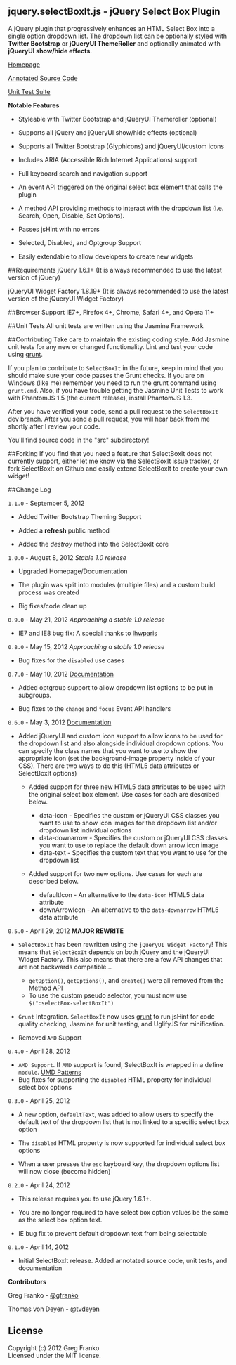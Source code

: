 jquery.selectBoxIt.js - jQuery Select Box Plugin
------------------------------------------------

A jQuery plugin that progressively enhances an HTML Select Box into a single option dropdown list.  The dropdown list can be optionally styled with **Twitter Bootstrap** or **jQueryUI ThemeRoller** and optionally animated with **jQueryUI show/hide effects**.

[Homepage](http://gregfranko.com/jquery.selectBoxIt.js/)

[Annotated Source Code](http://www.gregfranko.com/jquery.selectBoxIt.js/docs/jQuery.selectBoxIt.html)

[Unit Test Suite](http://www.gregfranko.com/jquery.selectBoxIt.js/test/SpecRunner.html)

**Notable Features**

   - Styleable with Twitter Bootstrap and jQueryUI Themeroller (optional)

   - Supports all jQuery and jQueryUI show/hide effects (optional)

   - Supports all Twitter Bootstrap (Glyphicons) and jQueryUI/custom icons

   - Includes ARIA (Accessible Rich Internet Applications) support

   - Full keyboard search and navigation support

   - An event API triggered on the original select box element that calls the plugin

   - A method API providing methods to interact with the dropdown list (i.e. Search, Open, Disable, Set Options).

   - Passes jsHint with no errors

   - Selected, Disabled, and Optgroup Support

   - Easily extendable to allow developers to create new widgets

##Requirements
jQuery 1.6.1+ (It is always recommended to use the latest version of jQuery)

jQueryUI Widget Factory 1.8.19+ (It is always recommended to use the latest version of the jQueryUI Widget Factory)

##Browser Support
IE7+, Firefox 4+, Chrome, Safari 4+, and Opera 11+

##Unit Tests
All unit tests are written using the Jasmine Framework

##Contributing
Take care to maintain the existing coding style. Add Jasmine unit tests for any new or changed functionality. Lint and test your code using [grunt](https://github.com/cowboy/grunt).

If you plan to contribute to `SelectBoxIt` in the future, keep in mind that you should make sure your code passes the Grunt checks.  If you are on Windows (like me) remember you need to run the grunt command using `grunt.cmd`.  Also, if you have trouble getting the Jasmine Unit Tests to work with PhantomJS 1.5 (the current release), install PhantomJS 1.3.

After you have verified your code, send a pull request to the `SelectBoxIt` dev branch.  After you send a pull request, you will hear back from me shortly after I review your code.

You'll find source code in the "src" subdirectory!

##Forking
If you find that you need a feature that SelectBoxIt does not currently support, either let me know via the SelectBoxIt issue tracker, or fork SelectBoxIt on Github and easily extend SelectBoxIt to create your own widget!

##Change Log

`1.1.0` - September 5, 2012

- Added Twitter Bootstrap Theming Support

- Added a **refresh** public method

- Added the _destroy_ method into the SelectBoxIt core

`1.0.0` - August 8, 2012 *Stable 1.0 release*

- Upgraded Homepage/Documentation

- The plugin was split into modules (multiple files) and a custom build process was created

- Big fixes/code clean up

`0.9.0` - May 21, 2012 *Approaching a stable 1.0 release*

- IE7 and IE8 bug fix: A special thanks to [lhwparis](https://github.com/lhwparis)

`0.8.0` - May 15, 2012 *Approaching a stable 1.0 release*

- Bug fixes for the `disabled` use cases

`0.7.0` - May 10, 2012 [Documentation](http://gregfranko.com/blog/introducing-the-jquery-plugin-selectboxit/#optgroup-support)

- Added optgroup support to allow dropdown list options to be put in subgroups.

- Bug fixes to the `change` and `focus` Event API handlers

`0.6.0` - May 3, 2012 [Documentation](http://gregfranko.com/blog/introducing-the-jquery-plugin-selectboxit/#using-icons)

- Added jQueryUI and custom icon support to allow icons to be used for the dropdown list and also alongside individual dropdown options.  You can specify the class names that you want to use to show the appropriate icon (set the background-image property inside of your CSS).  There are two ways to do this (HTML5 data attributes or SelectBoxIt options)

	* Added support for three new HTML5 data attributes to be used with the original select box element.  Use cases for each are described below.
		* data-icon - Specifies the custom or jQueryUI CSS classes you want to use to show icon images for the dropdown list and/or dropdown list individual options
		* data-downarrow - Specifies the custom or jQueryUI CSS classes you want to use to replace the default down arrow icon image
		* data-text - Specifies the custom text that you want to use for the dropdown list

	* Added support for two new options.  Use cases for each are described below.
		* defaultIcon - An alternative to the `data-icon` HTML5 data attribute
		* downArrowIcon - An alternative to the `data-downarrow` HTML5 data attribute

`0.5.0` - April 29, 2012   **MAJOR REWRITE**

- `SelectBoxIt` has been rewritten using the `jQueryUI Widget Factory`!  This means that `SelectBoxIt` depends on both jQuery and the jQueryUI Widget Factory.  This also means that there are a few API changes that are not backwards compatible...
	* `getOption()`, `getOptions()`, and `create()` were all removed from the Method API
	* To use the custom pseudo selector, you must now use `$(":selectBox-selectBoxIt")`

- `Grunt` Integration.  `SelectBoxIt` now uses [grunt](https://github.com/cowboy/grunt) to run jsHint for code quality checking, Jasmine for unit testing, and UglifyJS for minification.

- Removed `AMD` Support


`0.4.0` - April 28, 2012

- `AMD Support`.  If `AMD` support is found, SelectBoxIt is wrapped in a define `module`.
	[UMD Patterns](https://github.com/umdjs/umd/blob/master/jqueryPlugin.js)
- Bug fixes for supporting the `disabled` HTML property for individual select box options


`0.3.0` - April 25, 2012

- A new option, `defaultText`, was added to allow users to specify the default text of the dropdown list that is not linked to a specific select box option

- The `disabled` HTML property is now supported for individual select box options

- When a user presses the `esc` keyboard key, the dropdown options list will now close (become hidden)


`0.2.0` - April 24, 2012

- This release requires you to use jQuery 1.6.1+.

- You are no longer required to have select box option values be the same as the select box option text.

- IE bug fix to prevent default dropdown text from being selectable


`0.1.0` - April 14, 2012

- Initial SelectBoxIt release.  Added annotated source code, unit tests, and documentation

**Contributors**

Greg Franko - [@gfranko](https://github.com/gfranko)

Thomas von Deyen - [@tvdeyen](https://github.com/tvdeyen)

## License
Copyright (c) 2012 Greg Franko  
Licensed under the MIT license.
